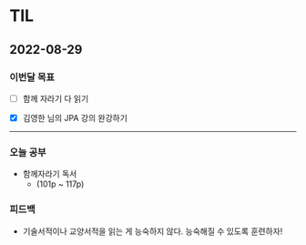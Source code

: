 # TIL

## 2022-08-29

### 이번달 목표

- [ ] 함께 자라기 다 읽기

- [x] 김영한 님의 JPA 강의 완강하기

---

### 오늘 공부

- 함께자라기 독서 
  - (101p ~ 117p)

### 피드백

- 기술서적이나 교양서적을 읽는 게 능숙하지 않다. 능숙해질 수 있도록 훈련하자!
